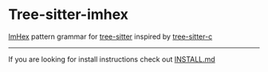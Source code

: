 Tree-sitter-imhex
===
[ImHex](https://github.com/WerWolv/ImHex) pattern grammar for [tree-sitter](https://github.com/tree-sitter/tree-sitter)
inspired by [tree-sitter-c](https://github.com/tree-sitter/tree-sitter-c)

---

If you are looking for install instructions check out [INSTALL.md](INSTALL.md)
